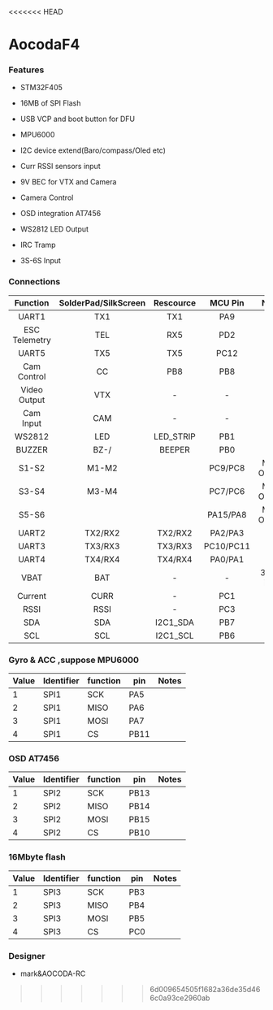 <<<<<<< HEAD
# AocodaF4

### Features

- STM32F405

- 16MB of SPI Flash

- USB VCP and boot button for DFU

- MPU6000

- I2C device extend(Baro/compass/Oled etc)

- Curr RSSI sensors input

- 9V BEC for VTX and Camera

- Camera Control

- OSD integration AT7456

- WS2812 LED Output

- IRC Tramp

- 3S-6S Input

### Connections
| Function      | SolderPad/SilkScreen | Rescource | MCU Pin      | Notes                                  |
|:-------------:|:--------------------:|:---------:|:------------:|:--------------------------------------:|
| UART1         | TX1                  | TX1       | PA9          |                                        |
| ESC Telemetry | TEL                  | RX5       | PD2          |                                        |
| UART5         | TX5                  | TX5       | PC12         |                                        |
| Cam Control   | CC                   | PB8       | PB8          |                                        |
| Video Output  | VTX                  | -         | -            |                                        |
| Cam Input     | CAM                  | -         | -            |                                        |
| WS2812        | LED                  | LED_STRIP | PB1          |                                        |
| BUZZER        | BZ-/                 | BEEPER    | PB0          |                                        |
| S1-S2         | M1-M2                |           | PC9/PC8      | Motor Outputs                          |
| S3-S4         | M3-M4                |           | PC7/PC6      | Motor Outputs                          |
| S5-S6         |                      |           | PA15/PA8     | Motor Outputs                          |
| UART2         | TX2/RX2              | TX2/RX2   | PA2/PA3      |                                        |
| UART3         | TX3/RX3              | TX3/RX3   | PC10/PC11    |                                        |
| UART4         | TX4/RX4              | TX4/RX4   | PA0/PA1      |                                        |
| VBAT          | BAT                  | -         | -            | 3S-6S input                            |
| Current       | CURR                 | -         | PC1          |                                        |
| RSSI          | RSSI                 | -         | PC3          |                                        |
| SDA           | SDA                  | I2C1_SDA  | PB7          |                                        |
| SCL           | SCL                  | I2C1_SCL  | PB6          |                                        |

### Gyro & ACC ,suppose MPU6000
| Value | Identifier   | function |  pin   | Notes                                                                                 |
| ----- | ------------ | ---------| -------| ------------------------------------------------------------------------------------- |                                                                                      
| 1     | SPI1         |    SCK   |  PA5   | 
| 2     | SPI1         |    MISO  |  PA6   | 
| 3     | SPI1         |    MOSI  |  PA7   | 
| 4     | SPI1         |    CS    |  PB11  | 

### OSD AT7456
| Value | Identifier   | function |  pin   | Notes                                                                                 |
| ----- | ------------ | ---------| -------| ------------------------------------------------------------------------------------- |                                                                                      
| 1     | SPI2         |    SCK   |  PB13  | 
| 2     | SPI2         |    MISO  |  PB14  | 
| 3     | SPI2         |    MOSI  |  PB15   | 
| 4     | SPI2         |    CS    |  PB10  |

### 16Mbyte flash
| Value | Identifier   | function |  pin   | Notes                                                                                 |
| ----- | ------------ | ---------| -------| ------------------------------------------------------------------------------------- |                                                                                      
| 1     | SPI3         |    SCK   |  PB3  | 
| 2     | SPI3         |    MISO  |  PB4  | 
| 3     | SPI3         |    MOSI  |  PB5   | 
| 4     | SPI3         |    CS    |  PC0  |

### Designer
* mark&AOCODA-RC




>>>>>>> 6d009654505f1682a36de35d466c0a93ce2960ab
